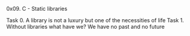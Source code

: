 0x09. C - Static libraries

Task 0. A library is not a luxury but one of the necessities of life
Task 1. Without libraries what have we? We have no past and no future